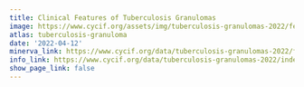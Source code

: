 ```yaml
---
title: Clinical Features of Tuberculosis Granulomas
image: https://www.cycif.org/assets/img/tuberculosis-granulomas-2022/features.jpg
atlas: tuberculosis-granuloma
date: '2022-04-12'
minerva_link: https://www.cycif.org/data/tuberculosis-granulomas-2022/features/
info_link: https://www.cycif.org/data/tuberculosis-granulomas-2022/index.html
show_page_link: false
---
```

